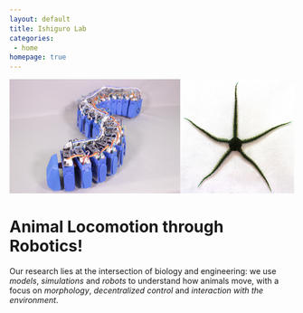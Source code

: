 ```yaml
---
layout: default
title: Ishiguro Lab
categories:
 - home
homepage: true
---
```

![Banner of our Lab with animals, models and robots.](/assets/themes/lab/images/banner/tempBanner.png)

# Animal Locomotion through Robotics!
Our research lies at the intersection of biology and engineering: we use _models_, _simulations_ and _robots_ to understand how animals move, with a focus on _morphology_, _decentralized control_ and _interaction with the environment_.

<!-- We study **how cells adapt** at the molecular level, focusing on the process of **translation** of cellular genetic information into protein molecules. Our analyses extend from the **near-instantaneous cellular responses** to environmental stress to the **multi-million-year evolutionary divergence** of species.

Our research concentrates on **massive assembly** of proteins and RNA in response to changes in the cellular environment. We exploit our biological discoveries by **engineering self-assembling molecules** to do useful work.
 -->